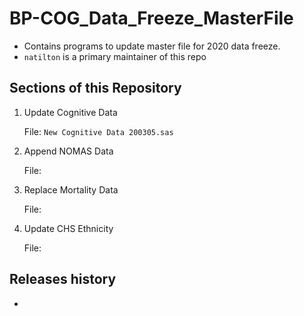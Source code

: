 # BP-COG_Data_Freeze_MasterFile

* Contains programs to update master file for 2020 data freeze.
* `natilton` is a primary maintainer of this repo

## Sections of this Repository

1. Update Cognitive Data

   File: `New Cognitive Data 200305.sas`

2. Append NOMAS Data

   File: 

3. Replace Mortality Data

   File:
   
4. Update CHS Ethnicity

   File:

## Releases history

* 

  
   
